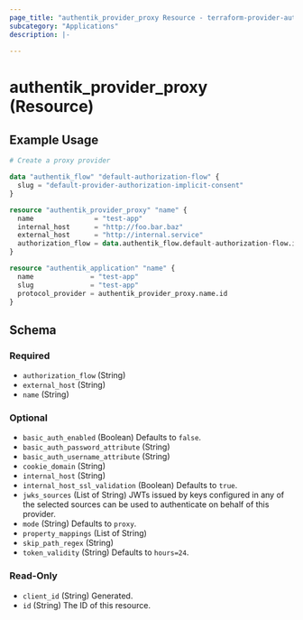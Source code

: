 ```yaml
---
page_title: "authentik_provider_proxy Resource - terraform-provider-authentik"
subcategory: "Applications"
description: |-
  
---
```


# authentik_provider_proxy (Resource)



## Example Usage

```terraform
# Create a proxy provider

data "authentik_flow" "default-authorization-flow" {
  slug = "default-provider-authorization-implicit-consent"
}

resource "authentik_provider_proxy" "name" {
  name               = "test-app"
  internal_host      = "http://foo.bar.baz"
  external_host      = "http://internal.service"
  authorization_flow = data.authentik_flow.default-authorization-flow.id
}

resource "authentik_application" "name" {
  name              = "test-app"
  slug              = "test-app"
  protocol_provider = authentik_provider_proxy.name.id
}
```

<!-- schema generated by tfplugindocs -->
## Schema

### Required

- `authorization_flow` (String)
- `external_host` (String)
- `name` (String)

### Optional

- `basic_auth_enabled` (Boolean) Defaults to `false`.
- `basic_auth_password_attribute` (String)
- `basic_auth_username_attribute` (String)
- `cookie_domain` (String)
- `internal_host` (String)
- `internal_host_ssl_validation` (Boolean) Defaults to `true`.
- `jwks_sources` (List of String) JWTs issued by keys configured in any of the selected sources can be used to authenticate on behalf of this provider.
- `mode` (String) Defaults to `proxy`.
- `property_mappings` (List of String)
- `skip_path_regex` (String)
- `token_validity` (String) Defaults to `hours=24`.

### Read-Only

- `client_id` (String) Generated.
- `id` (String) The ID of this resource.


